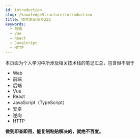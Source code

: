 ```yaml
---
id: introduction
slug: /knowledgeStructure/introduction
title: 技术笔记简介222
keywords:
  - 前端
  - Vue
  - React
  - JavaScript
  - HTTP
---
```


本页面为个人学习中所涉及相关技术栈的笔记汇总，包含但不限于

- Web
- 前端
- 后端
- Vue
- React
- JavaScript（TypeScript）
- 安卓
- 逆向
- HTTP

**做到即查即用，能复制粘贴解决的，就绝不百度。**
